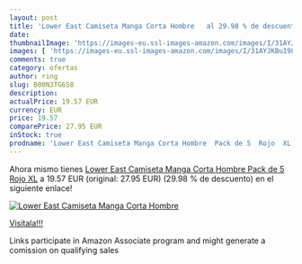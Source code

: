 ```yaml
---
layout: post
title: 'Lower East Camiseta Manga Corta Hombre   al 29.98 % de descuento'
date: 
thumbnailImage: 'https://images-eu.ssl-images-amazon.com/images/I/31AYJKBu19L._SL200_.jpg'
images: [ 'https://images-eu.ssl-images-amazon.com/images/I/31AYJKBu19L._SL200_.jpg' ]
comments: true
category: ofertas
author: ring
slug: B00N3TG658
description:
actualPrice: 19.57 EUR
currency: EUR
price: 19.57
comparePrice: 27.95 EUR
inStock: true
prodname: 'Lower East Camiseta Manga Corta Hombre  Pack de 5  Rojo  XL'
---
```


Ahora mismo tienes [Lower East Camiseta Manga Corta Hombre  Pack de 5  Rojo  XL](https://www.amazon.es/dp/B00N3TG658/?tag=tolees-21) a 19.57 EUR (original: 27.95 EUR) (29.98 %  de descuento) en el siguiente enlace!

[![Lower East Camiseta Manga Corta Hombre  ](https://images-eu.ssl-images-amazon.com/images/I/31AYJKBu19L._SL200_.jpg)](https://www.amazon.es/dp/B00N3TG658/?tag=tolees-21)

[Visítala!!!](https://www.amazon.es/dp/B00N3TG658/?tag=tolees-21)

Links participate in Amazon Associate program and might generate a comission on qualifying sales
